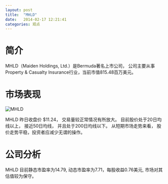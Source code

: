 ```yaml
---
layout: post
title:  "MHLD"
date:   2014-02-17 12:21:41
categories: 观点
---
```


# 简介
MHLD（Maiden Holdings, Ltd.）是Bermuda著名上市公司，
公司主要从事Property & Casualty Insurance行业，当前市值815.48百万美元。

# 市场表现

![MHLD](http://finviz.com/chart.ashx?t=MHLD&ty=c&ta=1&p=d&s=l)

MHLD 昨日收盘价 $11.24，
交易量较正常情况有所放大。
目前股价处于20日均线以上，
接近50日均线，
并且处于200日均线以下。
从短期市场走势来看，
股价走势平稳，投资者应减少无谓的操作。

# 公司分析
MHLD 目前静态市盈率为14.79, 动态市盈率为7.71，每股收益0.76美元,
市场对其估值较为保守。
